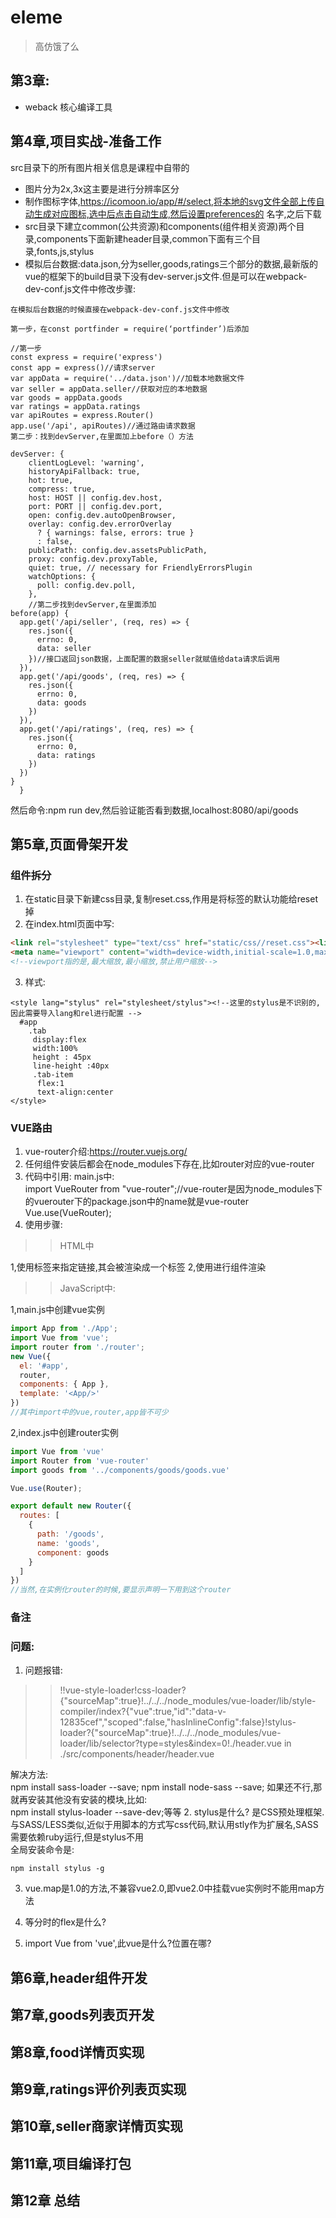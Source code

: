 # eleme
> 高仿饿了么
## 第3章:
- weback  核心编译工具  
## 第4章,项目实战-准备工作
src目录下的所有图片相关信息是课程中自带的  
- 图片分为2x,3x这主要是进行分辨率区分
- 制作图标字体,https://icomoon.io/app/#/select,将本地的svg文件全部上传自动生成对应图标,选中后点击自动生成,然后设置preferences的
名字,之后下载
- src目录下建立common(公共资源)和components(组件相关资源)两个目录,components下面新建header目录,common下面有三个目录,fonts,js,stylus
- 模拟后台数据:data.json,分为seller,goods,ratings三个部分的数据,最新版的vue的框架下的build目录下没有dev-server.js文件.但是可以在webpack-dev-conf.js文件中修改步骤:
```
在模拟后台数据的时候直接在webpack-dev-conf.js文件中修改

第一步，在const portfinder = require(‘portfinder’)后添加

//第一步
const express = require('express')
const app = express()//请求server
var appData = require('../data.json')//加载本地数据文件
var seller = appData.seller//获取对应的本地数据
var goods = appData.goods
var ratings = appData.ratings
var apiRoutes = express.Router()
app.use('/api', apiRoutes)//通过路由请求数据
第二步：找到devServer,在里面加上before（）方法

devServer: {
    clientLogLevel: 'warning',
    historyApiFallback: true,
    hot: true,
    compress: true,
    host: HOST || config.dev.host,
    port: PORT || config.dev.port,
    open: config.dev.autoOpenBrowser,
    overlay: config.dev.errorOverlay
      ? { warnings: false, errors: true }
      : false,
    publicPath: config.dev.assetsPublicPath,
    proxy: config.dev.proxyTable,
    quiet: true, // necessary for FriendlyErrorsPlugin
    watchOptions: {
      poll: config.dev.poll,
    },
    //第二步找到devServer,在里面添加
before(app) {
  app.get('/api/seller', (req, res) => {
    res.json({
      errno: 0,
      data: seller
    })//接口返回json数据，上面配置的数据seller就赋值给data请求后调用
  }),
  app.get('/api/goods', (req, res) => {
    res.json({
      errno: 0,
      data: goods
    })
  }),
  app.get('/api/ratings', (req, res) => {
    res.json({
      errno: 0,
      data: ratings
    })
  })
}
  }
```
然后命令:npm run dev,然后验证能否看到数据,localhost:8080/api/goods

## 第5章,页面骨架开发
### 组件拆分
1. 在static目录下新建css目录,复制reset.css,作用是将标签的默认功能给reset掉
2. 在index.html页面中写:
```html
<link rel="stylesheet" type="text/css" href="static/css//reset.css"><link>
<meta name="viewport" content="width=device-width,initial-scale=1.0,maximum-scale=1.0,minimun-scale=1.0,user-scalable=no">
<!--viewport指的是,最大缩放,最小缩放,禁止用户缩放-->
```
3. 样式:
```
<style lang="stylus" rel="stylesheet/stylus"><!--这里的stylus是不识别的,因此需要导入lang和rel进行配置 -->
  #app
    .tab
     display:flex
     width:100%
     height : 45px
     line-height :40px
     .tab-item
      flex:1
      text-align:center
</style>
```
### VUE路由
1. vue-router介绍:https://router.vuejs.org/
2. 任何组件安装后都会在node_modules下存在,比如router对应的vue-router
3. 代码中引用:
main.js中:  
    import VueRouter from "vue-router";//vue-router是因为node_modules下的vuerouter下的package.json中的name就是vue-router
    Vue.use(VueRouter);
3. 使用步骤:
>>HTML中

1,使用<router-link to="">标签来指定链接,其会被渲染成一个<a>标签
2,使用<router-view></router-view>进行组件渲染

>>JavaScript中:

1,main.js中创建vue实例
```js
import App from './App';
import Vue from 'vue';
import router from './router';
new Vue({
  el: '#app',
  router,
  components: { App },
  template: '<App/>'
})
//其中import中的vue,router,app皆不可少
```
2,index.js中创建router实例
```js
import Vue from 'vue'
import Router from 'vue-router'
import goods from '../components/goods/goods.vue'

Vue.use(Router);

export default new Router({
  routes: [
    {
      path: '/goods',
      name: 'goods',
      component: goods
    }
  ]
})
//当然,在实例化router的时候,要显示声明一下用到这个router
```
  

### 备注

### 问题:
1. 问题报错:  
>>!!vue-style-loader!css-loader?{"sourceMap":true}!../../../node_modules/vue-loader/lib/style-compiler/index?{"vue":true,"id":"data-v-12835cef","scoped":false,"hasInlineConfig":false}!stylus-loader?{"sourceMap":true}!../../../node_modules/vue-loader/lib/selector?type=styles&index=0!./header.vue in ./src/components/header/header.vue  

解决方法:  
npm install sass-loader --save;
npm install node-sass --save;
如果还不行,那就再安装其他没有安装的模块,比如:  
npm install stylus-loader --save-dev;等等
2. stylus是什么?
是CSS预处理框架.与SASS/LESS类似,近似于用脚本的方式写css代码,默认用stly作为扩展名,SASS需要依赖ruby运行,但是stylus不用  
全局安装命令是:  
```script
npm install stylus -g
```
3. vue.map是1.0的方法,不兼容vue2.0,即vue2.0中挂载vue实例时不能用map方法


3. 等分时的flex是什么?

4. import Vue from 'vue',此vue是什么?位置在哪?

## 第6章,header组件开发    

## 第7章,goods列表页开发

## 第8章,food详情页实现

## 第9章,ratings评价列表页实现

## 第10章,seller商家详情页实现

## 第11章,项目编译打包

## 第12章 总结

